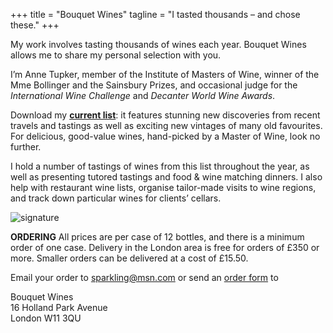 +++
title = "Bouquet Wines"
tagline = "I tasted thousands – and chose these."
+++

My work involves tasting thousands of wines each year. Bouquet Wines allows me to share my personal selection with you.

<!-- {{< rawhtml >}}
<div style="
    background-color: yellow;
    border: 2px solid black;
    font-weight: bold;
    margin-bottom: 0.8em;
    padding: 0.5rem 2rem;
">
    My business is closed for the time being.
</div>
{{< /rawhtml >}}
 -->
I’m Anne Tupker, member of the Institute of Masters of Wine, winner of the Mme Bollinger and the Sainsbury Prizes, and occasional judge for the _International Wine Challenge_ and _Decanter World Wine Awards_.

Download my
[**current list**](winelist.pdf "Download PDF"):
it features stunning new discoveries from recent travels and tastings as well as exciting new vintages of many old favourites. For delicious, good-value wines, hand-picked by a Master of Wine, look no further.


I hold a number of tastings of wines from this list throughout the year, as well as presenting tutored tastings and food & wine matching dinners. I also help with restaurant wine lists, organise tailor-made visits to wine regions, and track down particular wines for clients’ cellars. 

![signature](images/signature.gif)

**ORDERING** All prices are per case of 12 bottles, and there is a minimum order of one case. Delivery in the London area is free for orders of £350 or more. Smaller orders can be delivered at a cost of £15.50.

<!-- Download the [**stock-clearance offers**](special-offers.pdf "Download PDF")! -->

Email your order to sparkling@msn.com or send an [order form](order-form.pdf "Download PDF") to

Bouquet Wines  
16 Holland Park Avenue  
London W11 3QU
